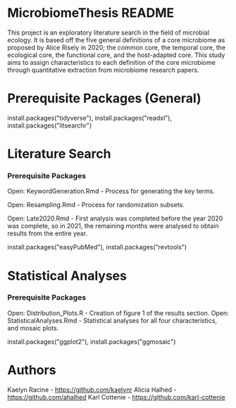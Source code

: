 # MicrobiomeThesis README
This project is an exploratory literature search in the field of microbial ecology. It is based off the five general definitions of a core microbiome as proposed by Alice Risely in 2020; the common core, the temporal core, the ecological core, the functional core, and the host-adapted core. This study aims to assign characteristics to each definition of the core microbiome through quantitative extraction from microbiome research papers.

# Prerequisite Packages (General)
install.packages("tidyverse"), install.packages("readxl"), install.packages("litsearchr")

# Literature Search
### Prerequisite Packages
Open: KeywordGeneration.Rmd - Process for generating the key terms.

Open: Resampling.Rmd - Process for randomization subsets.

Open: Late2020.Rmd - First analysis was completed before the year 2020 was complete, so in 2021, the remaining months were analysed to obtain results from the entire year.

install.packages("easyPubMed"), install.packages("revtools")

# Statistical Analyses
### Prerequisite Packages
Open: Distribution_Plots.R - Creation of figure 1 of the results section.
Open: StatisticalAnalyses.Rmd - Statistical analyses for all four characteristics, and mosaic plots.

install.packages("ggplot2"), install.packages("ggmosaic")



# Authors
Kaelyn Racine - https://github.com/kaelynr
Alicia Halhed - https://github.com/ahalhed
Karl Cottenie - https://github.com/karl-cottenie
